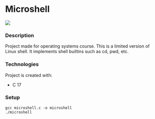 # Microshell
[![](https://skills.thijs.gg/icons?i=c,linux,bash,regex)](https://skills.thijs.gg)

### Description
Project made for operating systems course. This is a limited version of Linux shell. It implements shell builtins such as cd, pwd, etc.

### Technologies
Project is created with:
- C 17

### Setup
```
gcc microshell.c -o microshell
./microshell
